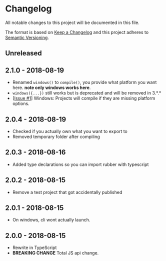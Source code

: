 # Changelog
All notable changes to this project will be documented in this file.

The format is based on [Keep a Changelog](http://keepachangelog.com/en/1.0.0/)
and this project adheres to [Semantic Versioning](http://semver.org/spec/v2.0.0.html).

## Unreleased

## 2.1.0 - 2018-08-19
- Renamed `windows()` to `compile()`, you provide what platform you want here. **note only windows works here**.
- `windows({...})` still works but is deprecated and will be removed in 3.\*.\*
- \[[Issue #1](https://github.com/GameMakerDiscord/Rubber/issues/1)\] Windows: Projects will compile if they are missing platform options.

## 2.0.4 - 2018-08-19
- Checked if you actually own what you want to export to
- Removed temporary folder after compiling

## 2.0.3 - 2018-08-16
- Added type declarations so you can import rubber with typescript

## 2.0.2 - 2018-08-15
- Remove a test project that got accidentally published

## 2.0.1 - 2018-08-15
- On windows, cli wont actually launch.

## 2.0.0 - 2018-08-15
- Rewrite in TypeScript
- **BREAKING CHANGE** Total JS api change.
